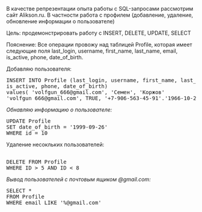 <head>

</head>
 
<body>
 
В качестве репрезентации опыта работы с SQL-запросами рассмотрим сайт Alikson.ru. В частности работа с профилем (добавление, удаление, обновление информации о пользователе)

Цель: продемонстрировать работу с INSERT, DELETE, UPDATE, SELECT

Пояснение: Все операции провожу над таблицей Profile, которая имеет следующие поля last_login, username, first_name, last_name, email, is_active, phone, date_of_birth.

Добавляю пользователя:
<pre>INSERT INTO</span> Profile (last_login, username, first_name, last_name, email, 
is_active, phone, date_of_birth)
values( 'volfgun_666@gmail.com', 'Семен', 'Коржов' 
'</span>volfgun_666@gmail.com', TRUE, '+7-906-563-45-91'.'1966-10-27')</pre>

<p ><em>Обнавляю информацию о пользователе:</em></p>



<pre>
UPDATE Profile 
SET date_of_birth = '1999-09-26'
WHERE id = 10</pre>

<p>Удаление несокльких пользователей:</em></p>

<pre>
  
DELETE FROM Profile
WHERE ID > 5 AND ID < 8
</pre>

<p><em>Вывод пользователей с почтовым ящиком @gmail.com:</em></p>
<pre>SELECT *
FROM Profile
WHERE email LIKE '%@gmail.com'</pre>

